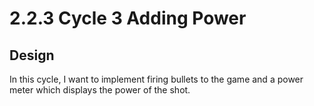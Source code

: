 # 2.2.3 Cycle 3 Adding Power

## Design

In this cycle, I want to implement firing bullets to the game and a power meter which displays the power of the shot.
